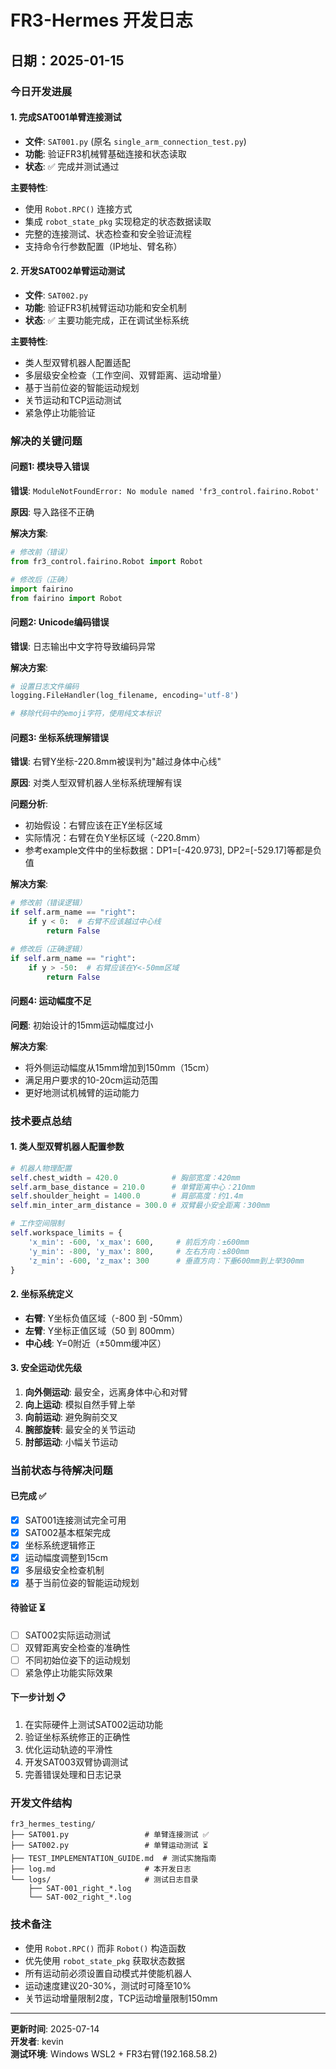# FR3-Hermes 开发日志

## 日期：2025-01-15

### 今日开发进展

#### 1. 完成SAT001单臂连接测试
- **文件**: `SAT001.py` (原名 `single_arm_connection_test.py`)
- **功能**: 验证FR3机械臂基础连接和状态读取
- **状态**: ✅ 完成并测试通过

**主要特性**:
- 使用 `Robot.RPC()` 连接方式
- 集成 `robot_state_pkg` 实现稳定的状态数据读取
- 完整的连接测试、状态检查和安全验证流程
- 支持命令行参数配置（IP地址、臂名称）

#### 2. 开发SAT002单臂运动测试
- **文件**: `SAT002.py`
- **功能**: 验证FR3机械臂运动功能和安全机制
- **状态**: ✅ 主要功能完成，正在调试坐标系统

**主要特性**:
- 类人型双臂机器人配置适配
- 多层级安全检查（工作空间、双臂距离、运动增量）
- 基于当前位姿的智能运动规划
- 关节运动和TCP运动测试
- 紧急停止功能验证

### 解决的关键问题

#### 问题1: 模块导入错误
**错误**: `ModuleNotFoundError: No module named 'fr3_control.fairino.Robot'`

**原因**: 导入路径不正确

**解决方案**:
```python
# 修改前（错误）
from fr3_control.fairino.Robot import Robot

# 修改后（正确）
import fairino
from fairino import Robot
```

#### 问题2: Unicode编码错误
**错误**: 日志输出中文字符导致编码异常

**解决方案**:
```python
# 设置日志文件编码
logging.FileHandler(log_filename, encoding='utf-8')

# 移除代码中的emoji字符，使用纯文本标识
```

#### 问题3: 坐标系统理解错误
**错误**: 右臂Y坐标-220.8mm被误判为"越过身体中心线"

**原因**: 对类人型双臂机器人坐标系统理解有误

**问题分析**:
- 初始假设：右臂应该在正Y坐标区域
- 实际情况：右臂在负Y坐标区域（-220.8mm）
- 参考example文件中的坐标数据：DP1=[-420.973], DP2=[-529.17]等都是负值

**解决方案**:
```python
# 修改前（错误逻辑）
if self.arm_name == "right":
    if y < 0:  # 右臂不应该越过中心线
        return False

# 修改后（正确逻辑）
if self.arm_name == "right":
    if y > -50:  # 右臂应该在Y<-50mm区域
        return False
```

#### 问题4: 运动幅度不足
**问题**: 初始设计的15mm运动幅度过小

**解决方案**:
- 将外侧运动幅度从15mm增加到150mm（15cm）
- 满足用户要求的10-20cm运动范围
- 更好地测试机械臂的运动能力

### 技术要点总结

#### 1. 类人型双臂机器人配置参数
```python
# 机器人物理配置
self.chest_width = 420.0            # 胸部宽度：420mm
self.arm_base_distance = 210.0      # 单臂距离中心：210mm
self.shoulder_height = 1400.0       # 肩部高度：约1.4m
self.min_inter_arm_distance = 300.0 # 双臂最小安全距离：300mm

# 工作空间限制
self.workspace_limits = {
    'x_min': -600, 'x_max': 600,     # 前后方向：±600mm
    'y_min': -800, 'y_max': 800,     # 左右方向：±800mm
    'z_min': -600, 'z_max': 300      # 垂直方向：下垂600mm到上举300mm
}
```

#### 2. 坐标系统定义
- **右臂**: Y坐标负值区域（-800 到 -50mm）
- **左臂**: Y坐标正值区域（50 到 800mm）
- **中心线**: Y=0附近（±50mm缓冲区）

#### 3. 安全运动优先级
1. **向外侧运动**: 最安全，远离身体中心和对臂
2. **向上运动**: 模拟自然手臂上举
3. **向前运动**: 避免胸前交叉
4. **腕部旋转**: 最安全的关节运动
5. **肘部运动**: 小幅关节运动

### 当前状态与待解决问题

#### 已完成 ✅
- [x] SAT001连接测试完全可用
- [x] SAT002基本框架完成
- [x] 坐标系统逻辑修正
- [x] 运动幅度调整到15cm
- [x] 多层级安全检查机制
- [x] 基于当前位姿的智能运动规划

#### 待验证 ⏳
- [ ] SAT002实际运动测试
- [ ] 双臂距离安全检查的准确性
- [ ] 不同初始位姿下的运动规划
- [ ] 紧急停止功能实际效果

#### 下一步计划 📋
1. 在实际硬件上测试SAT002运动功能
2. 验证坐标系统修正的正确性
3. 优化运动轨迹的平滑性
4. 开发SAT003双臂协调测试
5. 完善错误处理和日志记录

### 开发文件结构
```
fr3_hermes_testing/
├── SAT001.py                 # 单臂连接测试 ✅
├── SAT002.py                 # 单臂运动测试 ⏳
├── TEST_IMPLEMENTATION_GUIDE.md  # 测试实施指南
├── log.md                    # 本开发日志
└── logs/                     # 测试日志目录
    ├── SAT-001_right_*.log
    └── SAT-002_right_*.log
```

### 技术备注
- 使用 `Robot.RPC()` 而非 `Robot()` 构造函数
- 优先使用 `robot_state_pkg` 获取状态数据
- 所有运动前必须设置自动模式并使能机器人
- 运动速度建议20-30%，测试时可降至10%
- 关节运动增量限制2度，TCP运动增量限制150mm

---
**更新时间**: 2025-07-14  
**开发者**: kevin  
**测试环境**: Windows WSL2 + FR3右臂(192.168.58.2)